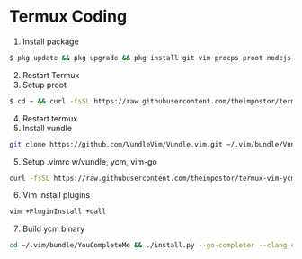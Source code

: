 # Termux Coding

1. Install package
```bash
$ pkg update && pkg upgrade && pkg install git vim procps proot​ nodejs-lts python golang build-essential cmake patch curl
```
2. Restart Termux
3. Setup proot
```bash
$ cd ~ && curl -fsSL https://raw.githubusercontent.com/theimpostor/termux-vim-ycm/master/bashrc.patch | patch
```
4. Restart termux
5. Install vundle
```bash
git clone https://github.com/VundleVim/Vundle.vim.git ~/.vim/bundle/Vundle.vim
```
5. Setup .vimrc w/vundle, ycm, vim-go
```bash
curl -fsSL https://raw.githubusercontent.com/theimpostor/termux-vim-ycm/master/vundle.vimrc >> ~/.vimrc
```
6. Vim install plugins
```bash
vim +PluginInstall +qall
```
7. Build ycm binary
```bash
cd ~/.vim/bundle/YouCompleteMe && ./install.py --go-completer --clang-completer --system-libclang
```
